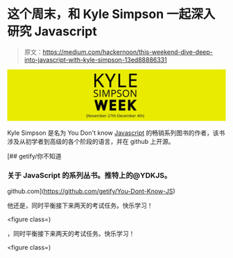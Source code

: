 # 这个周末，和 Kyle Simpson 一起深入研究 Javascript

> 原文：<https://medium.com/hackernoon/this-weekend-dive-deep-into-javascript-with-kyle-simpson-13ed88886331>

![](img/32e4ed54b72a2c0df8f5550ca8a02596.png)

Kyle Simpson 是名为 You Don't know [Javascript](https://hackernoon.com/tagged/javascript) 的畅销系列图书的作者，该书涉及从初学者到高级的各个阶段的语言，并在 github 上开源。

[](https://github.com/getify/You-Dont-Know-JS) [## getify/你不知道

### 关于 JavaScript 的系列丛书。推特上的@YDKJS。

github.com](https://github.com/getify/You-Dont-Know-JS) 

他还是[](https://medium.com/u/1b199ed2dfd#2、#3、#5)，同时平衡接下来两天的考试任务。快乐学习！</p><figure class=)

[](https://medium.com/u/1b199ed2dfd#2、#3、#5)，同时平衡接下来两天的考试任务。快乐学习！</p><figure class=)